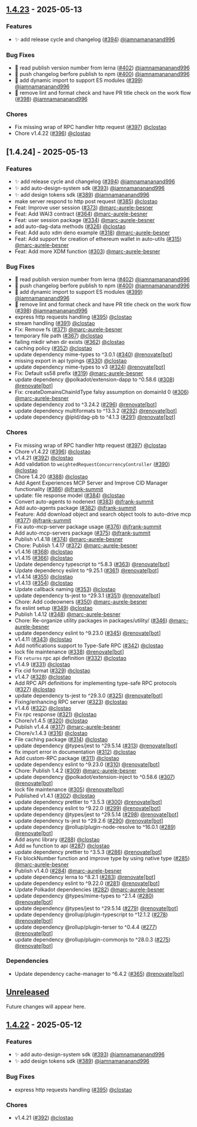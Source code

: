 ## [1.4.23] - 2025-05-13

### Features

- ✨ add release cycle and changelog ([#394](https://github.com/autonomys/auto-sdk/pull/394)) [@iamnamananand996](https://github.com/iamnamananand996)

### Bug Fixes

- 🐛 read publish version number from lerna ([#402](https://github.com/autonomys/auto-sdk/pull/402)) [@iamnamananand996](https://github.com/iamnamananand996)
- 🐛 push changelog berfore publish to npm ([#400](https://github.com/autonomys/auto-sdk/pull/400)) [@iamnamananand996](https://github.com/iamnamananand996)
- 🐛 add dynamic import to support ES modules ([#399](https://github.com/autonomys/auto-sdk/pull/399)) [@iamnamananand996](https://github.com/iamnamananand996)
- 🐛 remove lint and format check and have PR title check on the work flow ([#398](https://github.com/autonomys/auto-sdk/pull/398)) [@iamnamananand996](https://github.com/iamnamananand996)

### Chores

- Fix missing wrap of RPC handler http request ([#397](https://github.com/autonomys/auto-sdk/pull/397)) [@clostao](https://github.com/clostao)
- Chore v1.4.22 ([#396](https://github.com/autonomys/auto-sdk/pull/396)) [@clostao](https://github.com/clostao)


## [1.4.24] - 2025-05-13

### Features

- ✨ add release cycle and changelog ([#394](https://github.com/autonomys/auto-sdk/pull/394)) [@iamnamananand996](https://github.com/iamnamananand996)
- ✨  add auto-design-system sdk ([#393](https://github.com/autonomys/auto-sdk/pull/393)) [@iamnamananand996](https://github.com/iamnamananand996)
- ✨  add design tokens sdk ([#389](https://github.com/autonomys/auto-sdk/pull/389)) [@iamnamananand996](https://github.com/iamnamananand996)
- make server respond to http post request ([#385](https://github.com/autonomys/auto-sdk/pull/385)) [@clostao](https://github.com/clostao)
- Feat: Improve user session ([#373](https://github.com/autonomys/auto-sdk/pull/373)) [@marc-aurele-besner](https://github.com/marc-aurele-besner)
- Feat: Add WAI3 contract ([#364](https://github.com/autonomys/auto-sdk/pull/364)) [@marc-aurele-besner](https://github.com/marc-aurele-besner)
- Feat: user session package ([#334](https://github.com/autonomys/auto-sdk/pull/334)) [@marc-aurele-besner](https://github.com/marc-aurele-besner)
- add auto-dag-data methods ([#326](https://github.com/autonomys/auto-sdk/pull/326)) [@clostao](https://github.com/clostao)
- Feat: Add auto xdm deno example ([#318](https://github.com/autonomys/auto-sdk/pull/318)) [@marc-aurele-besner](https://github.com/marc-aurele-besner)
- Feat: Add support for creation of ethereum wallet in auto-utils ([#315](https://github.com/autonomys/auto-sdk/pull/315)) [@marc-aurele-besner](https://github.com/marc-aurele-besner)
- Feat: Add more XDM function ([#303](https://github.com/autonomys/auto-sdk/pull/303)) [@marc-aurele-besner](https://github.com/marc-aurele-besner)

### Bug Fixes

- 🐛 read publish version number from lerna ([#402](https://github.com/autonomys/auto-sdk/pull/402)) [@iamnamananand996](https://github.com/iamnamananand996)
- 🐛 push changelog berfore publish to npm ([#400](https://github.com/autonomys/auto-sdk/pull/400)) [@iamnamananand996](https://github.com/iamnamananand996)
- 🐛 add dynamic import to support ES modules ([#399](https://github.com/autonomys/auto-sdk/pull/399)) [@iamnamananand996](https://github.com/iamnamananand996)
- 🐛 remove lint and format check and have PR title check on the work flow ([#398](https://github.com/autonomys/auto-sdk/pull/398)) [@iamnamananand996](https://github.com/iamnamananand996)
- express http requests handling ([#395](https://github.com/autonomys/auto-sdk/pull/395)) [@clostao](https://github.com/clostao)
- stream handling ([#391](https://github.com/autonomys/auto-sdk/pull/391)) [@clostao](https://github.com/clostao)
- Fix: Remove fs ([#371](https://github.com/autonomys/auto-sdk/pull/371)) [@marc-aurele-besner](https://github.com/marc-aurele-besner)
- temporary file path ([#367](https://github.com/autonomys/auto-sdk/pull/367)) [@clostao](https://github.com/clostao)
- failing mkdir when dir exists ([#362](https://github.com/autonomys/auto-sdk/pull/362)) [@clostao](https://github.com/clostao)
- caching policy ([#352](https://github.com/autonomys/auto-sdk/pull/352)) [@clostao](https://github.com/clostao)
- update dependency mime-types to ^3.0.1 ([#340](https://github.com/autonomys/auto-sdk/pull/340)) [@renovate[bot]](https://github.com/apps/renovate)
- missing export in api typings ([#330](https://github.com/autonomys/auto-sdk/pull/330)) [@clostao](https://github.com/clostao)
- update dependency mime-types to v3 ([#324](https://github.com/autonomys/auto-sdk/pull/324)) [@renovate[bot]](https://github.com/apps/renovate)
- Fix: Default ss58 prefix ([#319](https://github.com/autonomys/auto-sdk/pull/319)) [@marc-aurele-besner](https://github.com/marc-aurele-besner)
- update dependency @polkadot/extension-dapp to ^0.58.6 ([#308](https://github.com/autonomys/auto-sdk/pull/308)) [@renovate[bot]](https://github.com/apps/renovate)
- Fix: createDomainsChainIdType falsy assumption on domainId 0 ([#306](https://github.com/autonomys/auto-sdk/pull/306)) [@marc-aurele-besner](https://github.com/marc-aurele-besner)
- update dependency zod to ^3.24.2 ([#296](https://github.com/autonomys/auto-sdk/pull/296)) [@renovate[bot]](https://github.com/apps/renovate)
- update dependency multiformats to ^13.3.2 ([#292](https://github.com/autonomys/auto-sdk/pull/292)) [@renovate[bot]](https://github.com/apps/renovate)
- update dependency @ipld/dag-pb to ^4.1.3 ([#291](https://github.com/autonomys/auto-sdk/pull/291)) [@renovate[bot]](https://github.com/apps/renovate)

### Chores

- Fix missing wrap of RPC handler http request ([#397](https://github.com/autonomys/auto-sdk/pull/397)) [@clostao](https://github.com/clostao)
- Chore v1.4.22 ([#396](https://github.com/autonomys/auto-sdk/pull/396)) [@clostao](https://github.com/clostao)
- v1.4.21 ([#392](https://github.com/autonomys/auto-sdk/pull/392)) [@clostao](https://github.com/clostao)
- Add validation to `weightedRequestConcurrencyController` ([#390](https://github.com/autonomys/auto-sdk/pull/390)) [@clostao](https://github.com/clostao)
- Chore 1.4.20 ([#388](https://github.com/autonomys/auto-sdk/pull/388)) [@clostao](https://github.com/clostao)
- Add Agent Experiences MCP Server and Improve CID Manager functionality ([#386](https://github.com/autonomys/auto-sdk/pull/386)) [@jfrank-summit](https://github.com/jfrank-summit)
- update: file response model ([#384](https://github.com/autonomys/auto-sdk/pull/384)) [@clostao](https://github.com/clostao)
- Convert auto-agents to nodenext ([#383](https://github.com/autonomys/auto-sdk/pull/383)) [@jfrank-summit](https://github.com/jfrank-summit)
- Add auto-agents package ([#382](https://github.com/autonomys/auto-sdk/pull/382)) [@jfrank-summit](https://github.com/jfrank-summit)
- Feature: Add download object and search object tools to auto-drive mcp ([#377](https://github.com/autonomys/auto-sdk/pull/377)) [@jfrank-summit](https://github.com/jfrank-summit)
- Fix auto-mcp-server package usage ([#376](https://github.com/autonomys/auto-sdk/pull/376)) [@jfrank-summit](https://github.com/jfrank-summit)
- Add auto-mcp-servers package ([#375](https://github.com/autonomys/auto-sdk/pull/375)) [@jfrank-summit](https://github.com/jfrank-summit)
- Publish v1.4.18 ([#374](https://github.com/autonomys/auto-sdk/pull/374)) [@marc-aurele-besner](https://github.com/marc-aurele-besner)
- Chore: Publish 1.4.17 ([#372](https://github.com/autonomys/auto-sdk/pull/372)) [@marc-aurele-besner](https://github.com/marc-aurele-besner)
- v1.4.16 ([#368](https://github.com/autonomys/auto-sdk/pull/368)) [@clostao](https://github.com/clostao)
- v1.4.15 ([#366](https://github.com/autonomys/auto-sdk/pull/366)) [@clostao](https://github.com/clostao)
- Update dependency typescript to ^5.8.3 ([#363](https://github.com/autonomys/auto-sdk/pull/363)) [@renovate[bot]](https://github.com/apps/renovate)
- Update dependency eslint to ^9.25.1 ([#361](https://github.com/autonomys/auto-sdk/pull/361)) [@renovate[bot]](https://github.com/apps/renovate)
- v1.4.14 ([#355](https://github.com/autonomys/auto-sdk/pull/355)) [@clostao](https://github.com/clostao)
- v1.4.13 ([#354](https://github.com/autonomys/auto-sdk/pull/354)) [@clostao](https://github.com/clostao)
- Update callback naming ([#353](https://github.com/autonomys/auto-sdk/pull/353)) [@clostao](https://github.com/clostao)
- update dependency ts-jest to ^29.3.1 ([#351](https://github.com/autonomys/auto-sdk/pull/351)) [@renovate[bot]](https://github.com/apps/renovate)
- Chore: Add codeowners ([#350](https://github.com/autonomys/auto-sdk/pull/350)) [@marc-aurele-besner](https://github.com/marc-aurele-besner)
- fix eslint setup ([#349](https://github.com/autonomys/auto-sdk/pull/349)) [@clostao](https://github.com/clostao)
- Publish 1.4.12 ([#348](https://github.com/autonomys/auto-sdk/pull/348)) [@marc-aurele-besner](https://github.com/marc-aurele-besner)
- Chore: Re-organize utility packages in packages/utility/ ([#346](https://github.com/autonomys/auto-sdk/pull/346)) [@marc-aurele-besner](https://github.com/marc-aurele-besner)
- update dependency eslint to ^9.23.0 ([#345](https://github.com/autonomys/auto-sdk/pull/345)) [@renovate[bot]](https://github.com/apps/renovate)
- v1.4.11 ([#343](https://github.com/autonomys/auto-sdk/pull/343)) [@clostao](https://github.com/clostao)
- Add notifications support to Type-Safe RPC ([#342](https://github.com/autonomys/auto-sdk/pull/342)) [@clostao](https://github.com/clostao)
- lock file maintenance ([#338](https://github.com/autonomys/auto-sdk/pull/338)) [@renovate[bot]](https://github.com/apps/renovate)
- Fix `returns` rpc api definition ([#332](https://github.com/autonomys/auto-sdk/pull/332)) [@clostao](https://github.com/clostao)
- v1.4.9 ([#331](https://github.com/autonomys/auto-sdk/pull/331)) [@clostao](https://github.com/clostao)
- Fix cid format ([#329](https://github.com/autonomys/auto-sdk/pull/329)) [@clostao](https://github.com/clostao)
- v1.4.7 ([#328](https://github.com/autonomys/auto-sdk/pull/328)) [@clostao](https://github.com/clostao)
- Add RPC API definitions for implementing type-safe RPC protocols  ([#327](https://github.com/autonomys/auto-sdk/pull/327)) [@clostao](https://github.com/clostao)
- update dependency ts-jest to ^29.3.0 ([#325](https://github.com/autonomys/auto-sdk/pull/325)) [@renovate[bot]](https://github.com/apps/renovate)
- Fixing/enhancing RPC server ([#323](https://github.com/autonomys/auto-sdk/pull/323)) [@clostao](https://github.com/clostao)
- v1.4.6 ([#322](https://github.com/autonomys/auto-sdk/pull/322)) [@clostao](https://github.com/clostao)
- Fix rpc response ([#321](https://github.com/autonomys/auto-sdk/pull/321)) [@clostao](https://github.com/clostao)
- Chore/v1.4.5 ([#320](https://github.com/autonomys/auto-sdk/pull/320)) [@clostao](https://github.com/clostao)
- Publish v1.4.4 ([#317](https://github.com/autonomys/auto-sdk/pull/317)) [@marc-aurele-besner](https://github.com/marc-aurele-besner)
- Chore/v.1.4.3 ([#316](https://github.com/autonomys/auto-sdk/pull/316)) [@clostao](https://github.com/clostao)
- File caching package ([#314](https://github.com/autonomys/auto-sdk/pull/314)) [@clostao](https://github.com/clostao)
- update dependency @types/jest to ^29.5.14 ([#313](https://github.com/autonomys/auto-sdk/pull/313)) [@renovate[bot]](https://github.com/apps/renovate)
- fix import error in documentation ([#312](https://github.com/autonomys/auto-sdk/pull/312)) [@clostao](https://github.com/clostao)
- Add custom-RPC package ([#311](https://github.com/autonomys/auto-sdk/pull/311)) [@clostao](https://github.com/clostao)
- update dependency eslint to ^9.23.0 ([#310](https://github.com/autonomys/auto-sdk/pull/310)) [@renovate[bot]](https://github.com/apps/renovate)
- Chore: Publish 1.4.2 ([#309](https://github.com/autonomys/auto-sdk/pull/309)) [@marc-aurele-besner](https://github.com/marc-aurele-besner)
- update dependency @polkadot/extension-inject to ^0.58.6 ([#307](https://github.com/autonomys/auto-sdk/pull/307)) [@renovate[bot]](https://github.com/apps/renovate)
- lock file maintenance ([#305](https://github.com/autonomys/auto-sdk/pull/305)) [@renovate[bot]](https://github.com/apps/renovate)
- Published v1.4.1 ([#302](https://github.com/autonomys/auto-sdk/pull/302)) [@clostao](https://github.com/clostao)
- update dependency prettier to ^3.5.3 ([#300](https://github.com/autonomys/auto-sdk/pull/300)) [@renovate[bot]](https://github.com/apps/renovate)
- update dependency eslint to ^9.22.0 ([#299](https://github.com/autonomys/auto-sdk/pull/299)) [@renovate[bot]](https://github.com/apps/renovate)
- update dependency @types/jest to ^29.5.14 ([#298](https://github.com/autonomys/auto-sdk/pull/298)) [@renovate[bot]](https://github.com/apps/renovate)
- update dependency ts-jest to ^29.2.6 ([#290](https://github.com/autonomys/auto-sdk/pull/290)) [@renovate[bot]](https://github.com/apps/renovate)
- update dependency @rollup/plugin-node-resolve to ^16.0.1 ([#289](https://github.com/autonomys/auto-sdk/pull/289)) [@renovate[bot]](https://github.com/apps/renovate)
- Add async library ([#288](https://github.com/autonomys/auto-sdk/pull/288)) [@clostao](https://github.com/clostao)
- Add `me` function to api ([#287](https://github.com/autonomys/auto-sdk/pull/287)) [@clostao](https://github.com/clostao)
- update dependency prettier to ^3.5.3 ([#286](https://github.com/autonomys/auto-sdk/pull/286)) [@renovate[bot]](https://github.com/apps/renovate)
- Fix blockNumber function and improve type by using native type ([#285](https://github.com/autonomys/auto-sdk/pull/285)) [@marc-aurele-besner](https://github.com/marc-aurele-besner)
- Publish v1.4.0 ([#284](https://github.com/autonomys/auto-sdk/pull/284)) [@marc-aurele-besner](https://github.com/marc-aurele-besner)
- update dependency lerna to ^8.2.1 ([#283](https://github.com/autonomys/auto-sdk/pull/283)) [@renovate[bot]](https://github.com/apps/renovate)
- update dependency eslint to ^9.22.0 ([#281](https://github.com/autonomys/auto-sdk/pull/281)) [@renovate[bot]](https://github.com/apps/renovate)
- Update Polkadot dependencies ([#282](https://github.com/autonomys/auto-sdk/pull/282)) [@marc-aurele-besner](https://github.com/marc-aurele-besner)
- update dependency @types/mime-types to ^2.1.4 ([#280](https://github.com/autonomys/auto-sdk/pull/280)) [@renovate[bot]](https://github.com/apps/renovate)
- update dependency @types/jest to ^29.5.14 ([#279](https://github.com/autonomys/auto-sdk/pull/279)) [@renovate[bot]](https://github.com/apps/renovate)
- update dependency @rollup/plugin-typescript to ^12.1.2 ([#278](https://github.com/autonomys/auto-sdk/pull/278)) [@renovate[bot]](https://github.com/apps/renovate)
- update dependency @rollup/plugin-terser to ^0.4.4 ([#277](https://github.com/autonomys/auto-sdk/pull/277)) [@renovate[bot]](https://github.com/apps/renovate)
- update dependency @rollup/plugin-commonjs to ^28.0.3 ([#275](https://github.com/autonomys/auto-sdk/pull/275)) [@renovate[bot]](https://github.com/apps/renovate)

### Dependencies

- Update dependency cache-manager to ^6.4.2 ([#365](https://github.com/autonomys/auto-sdk/pull/365)) [@renovate[bot]](https://github.com/apps/renovate)


## [Unreleased]

Future changes will appear here.

## [1.4.22] - 2025-05-12

### Features

- ✨  add auto-design-system sdk ([#393](https://github.com/autonomys/auto-sdk/pull/393)) [@iamnamananand996](https://github.com/iamnamananand996)
- ✨  add design tokens sdk ([#389](https://github.com/autonomys/auto-sdk/pull/389)) [@iamnamananand996](https://github.com/iamnamananand996)

### Bug Fixes

- express http requests handling ([#395](https://github.com/autonomys/auto-sdk/pull/395)) [@clostao](https://github.com/clostao)

### Chores

- v1.4.21 ([#392](https://github.com/autonomys/auto-sdk/pull/392)) [@clostao](https://github.com/clostao)



[Unreleased]: https://github.com/autonomys/auto-sdk/compare/v1.4.23...HEAD
[1.4.23]: https://github.com/autonomys/auto-sdk/compare/v1.4.22...v1.4.23
[1.4.22]: https://github.com/autonomys/auto-sdk/releases/tag/v1.4.22
